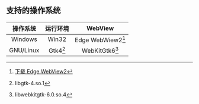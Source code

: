 ## 支持的操作系统

| 操作系统  |  运行环境   |         WebView          |
| :-------: | :---------: | :----------------------: |
|  Windows  |    Win32    | Edge WebWiew2[^webview2] |
| GNU/Linux | Gtk4[^gtk4] | WebKitGtk6[^webkitgtk6]  |

[^webview2]: [下载 Edge WebView2](https://developer.microsoft.com/en-us/microsoft-edge/webview2/)
[^gtk4]: libgtk-4.so.1
[^webkitgtk6]: libwebkitgtk-6.0.so.4